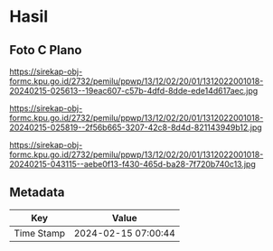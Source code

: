 # Hasil

## Foto C Plano

https://sirekap-obj-formc.kpu.go.id/2732/pemilu/ppwp/13/12/02/20/01/1312022001018-20240215-025613--19eac607-c57b-4dfd-8dde-ede14d617aec.jpg

https://sirekap-obj-formc.kpu.go.id/2732/pemilu/ppwp/13/12/02/20/01/1312022001018-20240215-025819--2f56b665-3207-42c8-8d4d-821143949b12.jpg

https://sirekap-obj-formc.kpu.go.id/2732/pemilu/ppwp/13/12/02/20/01/1312022001018-20240215-043115--aebe0f13-f430-465d-ba28-7f720b740c13.jpg


## Metadata

| Key        | Value               |
| ---------- | ------------------- |
| Time Stamp | 2024-02-15 07:00:44 |



